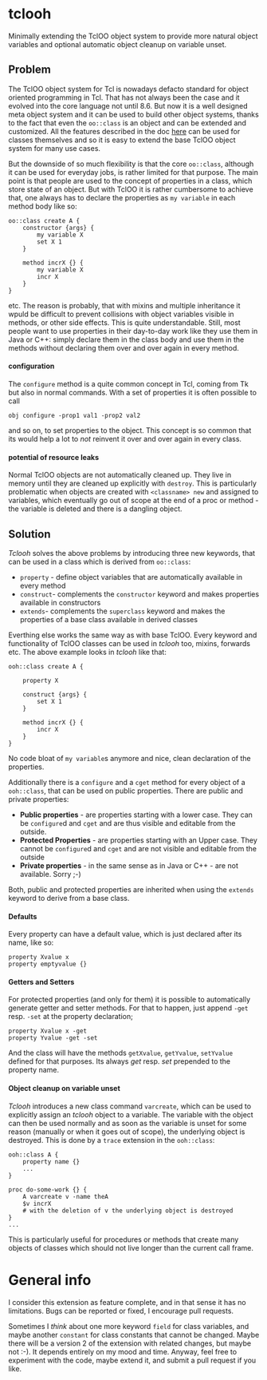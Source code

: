 # tclooh
Minimally extending the TclOO object system to provide more natural object variables and optional automatic object cleanup on variable unset.

## Problem

The TclOO object system for Tcl is nowadays defacto standard for object oriented programming in Tcl. That has not always been the case and it evolved into the core language not until 8.6. But now it is a well designed meta object system and it can be used to build other object systems, thanks to the fact that even the `oo::class` is an object and can be extended and customized. All the features described in the doc [here](http://tmml.sourceforge.net/doc/tcl/define.html) can be used for classes themselves and so it is easy to extend the base TclOO object system for many use cases.

But the downside of so much flexibility is that the core `oo::class`, although it can be used for everyday jobs, is rather limited for that purpose. The main point is that people are used to the concept of properties in a class, which store state of an object. But with TclOO it is rather cumbersome to achieve that, one always has to declare the properties as `my variable` in each method body like so:

```
oo::class create A {
    constructor {args} {
        my variable X
        set X 1
    }

    method incrX {} {
        my variable X
        incr X
    }
}
```
etc. The reason is probably, that with mixins and multiple inheritance it wpuld be difficult to prevent collisions with object variables visible in methods, or other side effects. This is quite understandable. Still, most people want to use properties in their day-to-day work like they use them in Java or C++: simply declare them in the class body and use them in the methods without declaring them over and over again in every method.

#### configuration
The `configure` method is a quite common concept in Tcl, coming from Tk but also in normal commands. With a set of properties it is often possible to call

```
obj configure -prop1 val1 -prop2 val2
```

and so on, to set properties to the object. This concept is so common that its would help a lot to *not* reinvent it over and over again in every class.

#### potential of resource leaks

Normal TclOO objects are not automatically cleaned up. They live in memory until they are cleaned up explicitly with `destroy`. This is particularly problematic when objects are created with `<classname> new` and assigned to variables, which eventually go out of scope at the end of a proc or method - the variable is deleted and there is a dangling object.


## Solution

*Tclooh* solves the above problems by introducing three new keywords, that can be used in a class which is derived from `oo::class`:

* `property` - define object variables that are automatically available in every method
* `construct`- complements the `constructor` keyword and makes properties available in constructors
* `extends`- complements the `superclass` keyword and makes the properties of a base class available in derived classes

Everthing else works the same way as with base TclOO. Every keyword and functionality of TclOO classes can be used in *tclooh* too, mixins, forwards etc. The above example looks in *tclooh* like that:

```
ooh::class create A {

    property X

    construct {args} {
        set X 1
    }

    method incrX {} {
        incr X
    }
}
```

No code bloat of `my variable`s anymore and nice, clean declaration of the properties.

Additionally there is a `configure` and a `cget` method for every object of a `ooh::class`, that can be used on public properties. There are public and private properties:

* **Public properties** - are properties starting with a lower case. They can be `configure`d and `cget` and are thus visible and editable from the outside.
* **Protected Properties** - are properties starting with an Upper case. They cannot be `configure`d and `cget` and are not visible and editable from the outside
* **Private properties** - in the same sense as in Java or C++ - are not available. Sorry ;-)

Both, public and protected properties are inherited when using the `extends` keyword to derive from a base class.

#### Defaults
Every property can have a default value, which is just declared after its name, like so:

```
property Xvalue x
property emptyvalue {}
```

#### Getters and Setters

For protected properties (and only for them) it is possible to automatically generate getter and setter methods. For that to happen, just append `-get` resp. `-set` at the property declaration;

```
property Xvalue x -get
property Yvalue -get -set
```

And the class will have the methods `getXvalue`, `getYvalue`, `setYvalue` defined for that purposes. Its always *get* resp. *set* prepended to the property name.

#### Object cleanup on variable unset

*Tclooh* introduces a new class command `varcreate`, which can be used to explicitly assign an *tclooh* object to a variable. The variable with the object can then be used normally and as soon as the variable is unset for some reason (manually or when it goes out of scope), the underlying object is destroyed. This is done by a `trace` extension in the `ooh::class`:

```
ooh::class A {
    property name {}
    ...
}

proc do-some-work {} {
    A varcreate v -name theA
    $v incrX
    # with the deletion of v the underlying object is destroyed
}
...
```
This is particularly useful for procedures or methods that create many objects of classes which should not live longer than the current call frame.

# General info

I consider this extension as feature complete, and in that sense it has no limitations. Bugs can be reported or fixed, I encourage pull requests.

Sometimes I *think* about one more keyword `field` for class variables, and maybe another `constant` for class constants that cannot be changed. Maybe there will be a version 2 of the extension with related changes, but maybe not :-). It depends entirely on my mood and time. Anyway, feel free to experiment with the code, maybe extend it, and submit a pull request if you like.